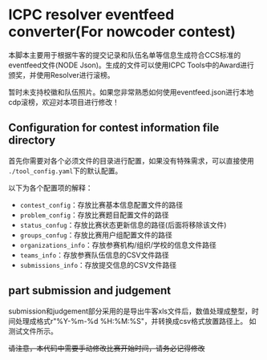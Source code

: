 # ICPC resolver eventfeed converter(For nowcoder contest)

本脚本主要用于根据牛客的提交记录和队伍名单等信息生成符合CCS标准的eventfeed文件(NODE Json)。生成的文件可以使用ICPC Tools中的Award进行颁奖，并使用Resolver进行滚榜。

暂时未支持校徽和队伍照片。如果您非常熟悉如何使用eventfeed.json进行本地cdp滚榜，欢迎对本项目进行修改！

## Configuration for contest information file directory

首先你需要对各个必须文件的目录进行配置，如果没有特殊需求，可以直接使用 `./tool_config.yaml`下的默认配置。

以下为各个配置项的解释：

* `contest_config`：存放比赛基本信息配置文件的路径
* `problem_config`：存放比赛题目配置文件的路径
* `status_confug`：存放比赛状态更新信息的路径(后面将移除该文件)
* `groups_confug`：存放比赛用户组配置文件的路径
* `organizations_info`：存放参赛机构/组织/学校的信息文件路径
* `teams_info`：存放参赛队伍信息的CSV文件路径
* `submissions_info`：存放提交信息的CSV文件路径

## part submission and judgement

submission和judgement部分采用的是导出牛客xls文件后，数值处理成整型，时间处理成格式r"%Y-%m-%d %H:%M:%S"，并转换成csv格式放置路径上。
如测试文件所示。

~~请注意，本代码中需要手动修改比赛开始时间，请务必记得修改~~
